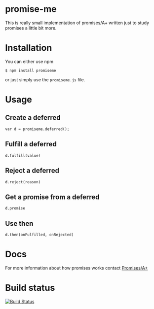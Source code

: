 promise-me
==========
This is really small implementation of promises/A+ written just to study promises a little bit more.

# Installation
You can either use npm

`$ npm install promiseme`

or just simply use the `promiseme.js` file.

# Usage
## Create a deferred
`var d = promiseme.deferred();`

## Fulfill a deferred
`d.fulfill(value)`

## Reject a deferred
`d.reject(reason)`

## Get a promise from a deferred
`d.promise`

## Use then
`d.then(onFulfilled, onRejected)`

# Docs
For more information about how promises works contact [Promises/A+](http://promises-aplus.github.io/promises-spec)

# Build status
[![Build Status](https://travis-ci.org/neojski/promise-me.png?branch=master)](https://travis-ci.org/neojski/promise-me)
